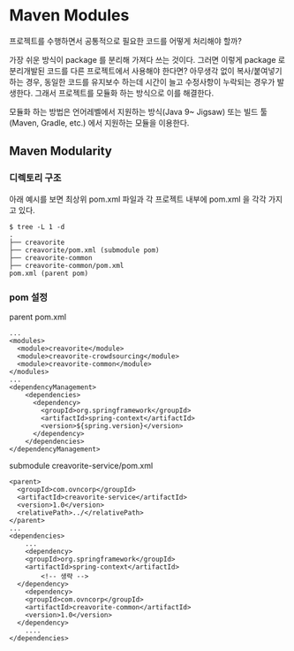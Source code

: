 # Maven Modules



프로젝트를 수행하면서 공통적으로 필요한 코드를 어떻게 처리해야 할까?

가장 쉬운 방식이 package 를 분리해 가져다 쓰는 것이다. 그러면 이렇게 package 로 분리개발된 코드를 다른 프로젝트에서 사용해야 한다면? 아무생각 없이 복사/붙여넣기 하는 경우, 동일한 코드를 유지보수 하는데 시간이 늘고 수정사항이 누락되는 경우가 발생한다. 그래서 프로젝트를 모듈화 하는 방식으로 이를 해결한다.‌

모듈화 하는 방법은 언어레벨에서 지원하는 방식\(Java 9~ Jigsaw\) 또는 빌드 툴\(Maven, Gradle, etc.\) 에서 지원하는 모듈을 이용한다.

## Maven Modularity

### 디렉토리 구조

아래 예시를 보면 최상위 pom.xml 파일과 각 프로젝트 내부에 pom.xml 을 각각 가지고 있다.

```text
$ tree -L 1 -d
.
├── creavorite
├── creavorite/pom.xml (submodule pom)
├── creavorite-common
├── creavorite-common/pom.xml
pom.xml (parent pom)
```

### pom 설정

parent pom.xml

```text
...
<modules>
  <module>creavorite</module>
  <module>creavorite-crowdsourcing</module>
  <module>creavorite-common</module>
</modules>
...
<dependencyManagement>
    <dependencies>
      <dependency>
        <groupId>org.springframework</groupId>
        <artifactId>spring-context</artifactId>
        <version>${spring.version}</version>
	  </dependency>
	</dependencies>
</dependencyManagement>
```

submodule creavorite-service/pom.xml

```text
<parent>
  <groupId>com.ovncorp</groupId>
  <artifactId>creavorite-service</artifactId>
  <version>1.0</version>
  <relativePath>../</relativePath>
</parent>
...
<dependencies>
	...
	<dependency>
    <groupId>org.springframework</groupId>
    <artifactId>spring-context</artifactId>
		<!-- 생략 -->
  </dependency>
	<dependency>
    <groupId>com.ovncorp</groupId>
    <artifactId>creavorite-common</artifactId>
    <version>1.0</version>
  </dependency>
	....
</dependencies>
```

